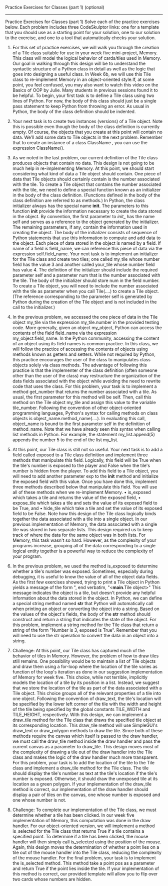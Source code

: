 Practice Exercises for Classes (part 1) (optional)
________________________________________

Practice Exercises for Classes (part 1) 
Solve each of the practice exercises below. Each problem includes three CodeSkulptor links: one for a template that you should 
use as a starting point for your solution, one to our solution to the exercise, and one to a tool that automatically checks your solution.

1. For this set of practice exercises, we will walk you through the creation of a Tile class suitable for use in your week five mini-project,
Memory. This class will model the logical behavior of cards/tiles used in Memory. Our goal in walking through this design will be to understand 
the syntactic structure of a Python class in detail as well as the logic that goes into designing a useful class. In Week 6b, we will use this Tile
class to re-implement Memory in an object-oriented style.If, at some point, you feel confused, you may also want to watch this video on the Basics
of OOP by Julie. Many students in previous sessions found it to be helpful. 
To begin, your first task is to define a Tile class using two lines of Python. For now, the body of this class should just be a single pass 
statement to keep Python from throwing an error. As usual in Python, the body of the class definition should be indented.

2. Your next task is to create two instances (versions) of a Tile object. Note this is possible even though the body of the class definition 
is currently empty. Of course, the objects that you create at this point will contain no data. We'll add some data to Tile objects in the next
problem. Remember that to create an instance of a class ClassName , you can use the expression ClassName().

3. As we noted in the last problem, our current definition of the Tile class produces objects that contain no data. This design is not going to be
much help in re-implementing Memory. At this point, we should start considering what kind of data a Tile object should contain. One piece of data
that Tile objects should certainly contain is the number associated with the tile. To create a Tile object that contains the number 
associated with the tile, we need to define a special function known as an initializer in the body of the class definition. (Functions defined 
in the body of the class definition are referred to as methods.) 
In Python, the class initializer always has the special name __init__. The parameters to this function __init__ provide the information necessary
to create the data stored in the object. By convention, the first parameter to _init__ has the name self and serves as a reference to the object
generated by the initializer. The remaining parameters, if any, contain the information used in creating the object. The body of the initializer 
consists of sequence of Python statements that use this information to compute and add data to the object. Each piece of data stored in the object
is named by a field. If name of a field is field_name, we can reference this piece of data via the expression self.field_name.
Your next task is to implement an initializer for the Tile class and create two tiles; one called my_tile whose number field has the value 3 and
another called your_tile whose number field has value 4. The definition of the initializer should include the required parameter self and a 
parameter num that is the number associated with the tile. The body of the initializer should store num in the field number. To create a Tile object,
you will need to include the number associated with the tile as parameter when you call Tile(....) to create a Tile object. (The reference 
corresponding to the parameter self is generated by Python during the creation of the Tile object and is not included in the call to the initializer.)

4. In the previous problem, we accessed the one piece of data in the Tile object my_tile via the expression my_tile.number in the provided testing 
code. More generally, given an object my_object, Python can access the contents of the field field_name via the expression my_object.field_name. 
In the Python community, accessing the content of an object using its field names is common practice. In this class, we will follow the practice 
of accessing the contents of objects using methods known as getters and setters. While not required by Python, this practice encourages the user
of the class to manipulates class objects solely via class methods. The advantage of following this practice is that the implementer of the class
definition (often someone other than the user of the class) may restructure the organization of the data fields associated with the object while 
avoiding the need to rewrite code that uses the class. 
For this problem, your task is to implement a method get_number that returns the number associated with a tile. As usual, the first parameter for 
this method will be self. Then, call this method on the Tile object my_tile and assign this value to the variable tile_number. Following the 
convention of other object-oriented programming languages, Python's syntax for calling methods on class objects is object_name.method_name(....).
In evaluating this call, object_name is bound to the first parameter self in the definition of method_name. Note that we have already seen this 
syntax when calling list methods in Python. For example, the statement my_list.append(5) appends the number 5 to the end of the list my_list.

5. At this point, our Tile class is still not so useful. Your next task is to add a field called exposed to a Tile class definition and implement
 three methods that manipulate this field. Logically, this field will be True when the tile's number is exposed to the player and False when the 
 tile's number is hidden from the player. To add this field to a Tile object, you will need to add another parameter exp to the __init__ method 
 and initialize the exposed field with this value. Once you have done this, implement three methods described below that manipulate this field. 
 You will use all of these methods when we re-implement Memory. 
•	is_exposed which takes a tile and returns the value of the exposed field, 
•	expose_tile which takes a tile and sets the value of its exposed field to be True, and 
•	hide_tile which take a tile and set the value of its exposed field to be False. 
Note how this design of the Tile class logically binds together the data associated with a tile into a single object. In our previous implementation
of Memory, the data associated with a single tile was stored in two separate lists. This design required us to keep track of where the data for 
the same object was in both lists. For Memory, this task wasn't so hard. However, as the complexity of your programs increase, grouping all of 
the data corresponding to a single logical entity together is a powerful way to reduce the complexity of your program.
 
6. In the previous problem, we used the method is_exposed to determine whether a tile's number was exposed. Sometimes, especially during debugging,
it is useful to know the value of all of the object data fields. As the first few exercises showed, trying to print a Tile object in Python yields
a message of the form ", end verbatim, "<__main__.Tile object>" This message indicates the object is a tile, but doesn't provide any helpful 
information about the data stored in the object. In Python, we can define a special string method named __str__ that Python will automatically 
call when printing an object or converting the object into a string. Based on the values of the object's fields, the body of the  __str__ method 
should construct and return a string that indicates the state of the object. 
For this problem, implement a string method for the Tile class that return a string of the form "Number is 3, exposed is True". Remember that
you will need to use the str operation to convert the data in an object into a string. 

7. Challenge: At this point, our Tile class has captured much of the behavior of tiles in Memory. However, the problem of how to draw tiles still
remains. One possibility would be to maintain a list of Tile objects and draw them using a for-loop where the location of the tile varies as 
function of the loop's iteration as done in our suggestion implementation of Memory for week five. This choice, while not terrible, implicitly
models the location of a tile by its position in a list. Instead, we suggest that we store the location of the tile as part of the data associated
with a Tile object. This choice groups all of the relevant properties of a tile into one object. Following the convention of draw_text, the tile's
location will be specified by the lower left corner of the tile with the width and height of the tile being specified by the global constants 
TILE_WIDTH and TILE_HEIGHT, respectively. 
With this design, we can implement a draw_tile method for the Tile class that draws the specified tile object at its corresponding location. This 
draw_tile method will use SimpleGUI's draw_text or draw_polygon methods to draw the tile. Since both of these methods require the canvas which 
itself is passed to the draw handler, we must call the draw_tile method inside the draw handler and pass the current canvas as a parameter to 
draw_tile. This design moves most of the complexity of drawing a tile out of the draw handler into the Tile class and makes the logic of the 
draw handler much more transparent. 
For this problem, your task is to add the location of the tile to the Tile class and implement a draw_tile method for the Tile class. The tile 
should display the tile's number as text at the tile's location if the tile's number is exposed. Otherwise, it should draw the unexposed tile at
its location as a green polygon. If your implementation of the draw_tile method is correct, our implementation of the draw handler should display
a pair of tiles on the canvas, one whose number is exposed and one whose number is not. 
8. Challenge: To complete our implementation of the Tile class, we must determine whether a tile has been clicked. In our week five implementation
of Memory, this computation was done in the draw handler. For our object-oriented version, we will implement a method is_selected for the Tile 
class that returns True if a tile contains a specified point. To determine if a tile has been clicked, the mouse handler will then simply call 
is_selected using the position of the mouse. Again, this design moves the determination of whether a point lies on a tile out of the mouse 
handler into the Tile class, reducing the complexity of the mouse handler. 
For the final problem, your task is to implement the is_selected method. This method take a point pos as a parameter and return True if the point 
lies inside the tile. If your implementation of this method is correct, our provided template will allow you to flip over two cards whose numbers
are hidden. 

